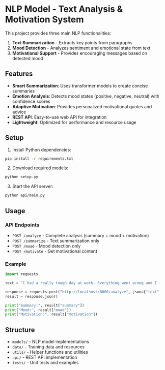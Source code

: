 # NLP Model - Text Analysis & Motivation System

This project provides three main NLP functionalities:
1. **Text Summarization** - Extracts key points from paragraphs
2. **Mood Detection** - Analyzes sentiment and emotional state from text
3. **Motivational Support** - Provides encouraging messages based on detected mood

## Features

- **Smart Summarization**: Uses transformer models to create concise summaries
- **Emotion Analysis**: Detects mood states (positive, negative, neutral) with confidence scores
- **Adaptive Motivation**: Provides personalized motivational quotes and advice
- **REST API**: Easy-to-use web API for integration
- **Lightweight**: Optimized for performance and resource usage

## Setup

1. Install Python dependencies:
```bash
pip install -r requirements.txt
```

2. Download required models:
```bash
python setup.py
```

3. Start the API server:
```bash
python api/main.py
```

## Usage

### API Endpoints

- `POST /analyze` - Complete analysis (summary + mood + motivation)
- `POST /summarize` - Text summarization only
- `POST /mood` - Mood detection only
- `POST /motivate` - Get motivational content

### Example

```python
import requests

text = "I had a really tough day at work. Everything went wrong and I feel overwhelmed."

response = requests.post("http://localhost:8000/analyze", json={"text": text})
result = response.json()

print("Summary:", result["summary"])
print("Mood:", result["mood"])
print("Motivation:", result["motivation"])
```

## Structure

- `models/` - NLP model implementations
- `data/` - Training data and resources
- `utils/` - Helper functions and utilities
- `api/` - REST API implementation
- `tests/` - Unit tests and examples
